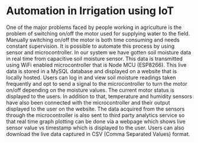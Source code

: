 # Automation in Irrigation using IoT
One of the major problems faced by people working in agriculture is the problem
of switching on/off the motor used for supplying water to
the field. Manually switching on/off the motor is both time
consuming and needs constant supervision. It is possible to
automate this process by using sensor and microcontroller. In
our system we have gotten soil moisture data in real time from
capacitive soil moisture sensor. This data is transmitted using
WiFi enabled microcontroller that is Node MCU (ESP8266).
This live data is stored in a MySQL database and displayed on
a website that is locally hosted. Users can log in and view soil
moisture readings taken frequently and opt to send a signal to
the microcontroller to turn the motor on/off depending on the
moisture values. The current motor status is displayed to the
users. In addition to that, temperature and humidity sensors
have also been connected with the microcontroller and their
output displayed to the user on the website. The data acquired
from the sensors through the microcontroller is also sent to
third party analytics service so that real time graph plotting
can be done via a webpage which shows live sensor value
vs timestamp which is displayed to the user. Users can also
download the live data captured in CSV (Comma Separated
Values) format.
